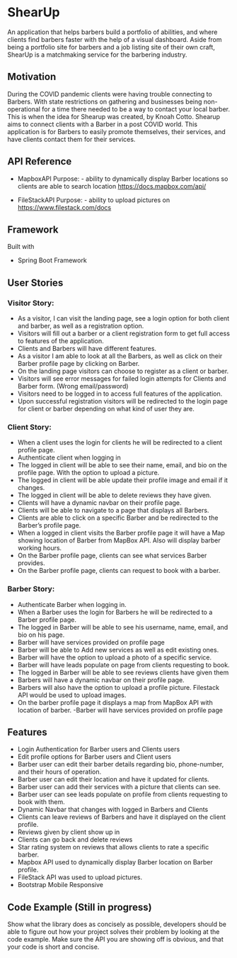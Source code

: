 # ShearUp

An application that helps barbers build a portfolio of abilities, and where clients find barbers faster with the help of a visual dashboard. Aside from being a portfolio site for barbers and a job listing site of their own craft, ShearUp is a matchmaking service for the barbering industry.

## Motivation

During the COVID pandemic clients were having trouble connecting to Barbers. With state restrictions on gathering and businesses being non-operational for a time there needed to be a way to contact your local barber. 
This is when the idea for Shearup was created, by Knoah Cotto. Shearup aims to connect clients with a Barber in a post COVID world. This application is for Barbers to easily promote themselves, their services, and have clients contact them for their services.

## API Reference

* MapboxAPI
Purpose: - ability to dynamically display Barber locations so clients are able to search location
https://docs.mapbox.com/api/

* FileStackAPI
Purpose: - ability to upload pictures on
https://www.filestack.com/docs


## Framework

Built with 
* Spring Boot Framework

## User Stories

### Visitor Story:
- As a visitor, I can visit the landing page, see a login option for both client and barber, as well as a registration option. 
- Visitors will fill out a barber or a client registration form to get full access to features of the application. 
- Clients and Barbers will have different features.
- As a visitor I am able to look at all the Barbers, as well as click on their Barber profile page by clicking on Barber. 
- On the landing page visitors can choose to register as a client or barber.
- Visitors will see error messages for failed login attempts for Clients and Barber form. (Wrong email/password)
- Visitors need to be logged in to access full features of the application. 
- Upon successful registration visitors will be redirected to the login page for client or barber depending on what kind of user they are.

### Client Story:
- When a client uses the login for clients he will be redirected to a client profile page. 
- Authenticate client when logging in
- The logged in client will be able to see their name, email, and bio on the profile page. With the option to upload a picture. 
- The logged in client will be able update their profile image and email if it changes. 
- The logged in client will be able to delete reviews they have given.
- Clients will have a dynamic navbar on their profile page.
- Clients will be able to navigate to a page that displays all Barbers.
- Clients are able to click on a specific Barber and be redirected to the Barber’s profile page. 
- When a logged in client visits the Barber profile page it will have a Map showing location of Barber from MapBox API. Also will display barber working hours.
- On the Barber profile page, clients can see what services Barber provides.
- On the Barber profile page, clients can request to book with a barber.

### Barber Story:
- Authenticate Barber when logging in.
- When a Barber uses the login for Barbers he will be redirected to a Barber profile page.
- The logged in Barber will be able to see his username, name, email, and bio on his page. 
- Barber will have services provided on profile page
- Barber will be able to Add new services as well as edit existing ones.
- Barber will have the option to upload a photo of a specific service.
- Barber will have leads populate on page from clients requesting to book.
- The logged in Barber will be able to see reviews clients have given them
- Barbers will have a dynamic navbar on their profile page.
- Barbers will also have the option to upload a profile picture. Filestack API would be used to upload images.
- On the barber profile page it displays a map from MapBox API with location of barber. 
-Barber will have services provided on profile page

## Features

* Login Authentication for Barber users and Clients users
* Edit profile options for Barber users and Client users
* Barber user can edit their barber details regarding  bio, phone-number, and their hours of operation.
* Barber user can edit their location and have it updated for clients.
* Barber user can add their services with a picture that clients can see. 
* Barber user can see leads populate on profile from clients requesting to book with them.
* Dynamic Navbar that changes with logged in Barbers and Clients
* Clients can leave reviews of Barbers and have it displayed on the client profile.
* Reviews given by client show up in
* Clients can go back and delete reviews
* Star rating system on reviews that allows clients to rate a specific barber.
* Mapbox API used to dynamically display Barber location on Barber profile.
* FileStack API was used to upload pictures.
* Bootstrap Mobile Responsive


## Code Example (Still in progress)

Show what the library does as concisely as possible, developers should be able to figure out how your project solves their problem by looking at the code example. 
Make sure the API you are showing off is obvious, and that your code is short and concise.





